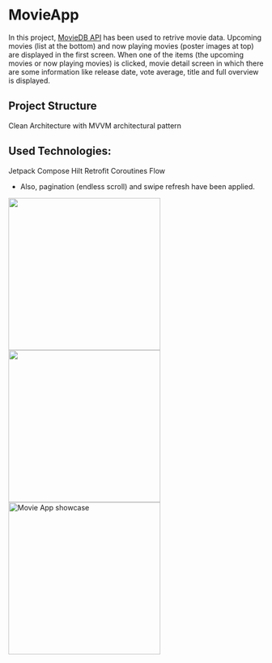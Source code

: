 # MovieApp

In this project, [MovieDB API](https://www.themoviedb.org/documentation/api) has been used to retrive movie data. 
Upcoming movies (list at the bottom) and now playing movies (poster images at top) are displayed in the first screen. 
When one of the items (the upcoming movies or now playing movies) is clicked, movie detail screen in which there are some information like release date, vote average, title and full overview is displayed.

## Project Structure

Clean Architecture with MVVM architectural pattern

## Used Technologies:

Jetpack Compose
Hilt
Retrofit
Coroutines
Flow

- Also, pagination (endless scroll) and swipe refresh have been applied.

<img src="https://user-images.githubusercontent.com/34041050/152230488-6c25bb74-cc51-4e2c-9948-7caab62c9cf9.jpg" width="300">                                                     <img src="https://user-images.githubusercontent.com/34041050/152230474-7535bd4a-c848-4ac8-9399-9c8d7beb92ad.jpg" width="300">                                                   <img src="https://github.com/cyeksan/Video/blob/master/SVID_20220202_231011_1.gif" alt="Movie App showcase" title="Movie App showcase" width="300"/>
